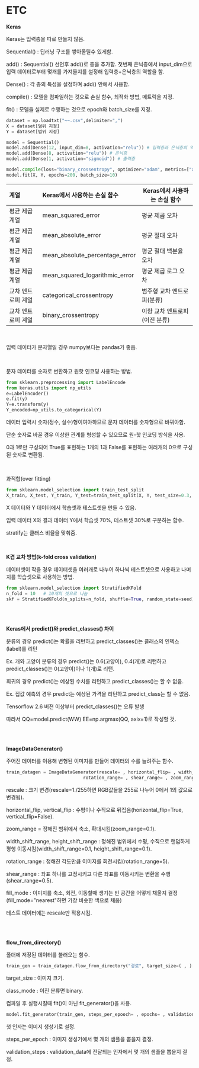 # ETC

**Keras**

Keras는 입력층을 따로 만들지 않음.

Sequential() : 딥러닝 구조를 쌓아올릴수 있게함.

add() : Sequential() 선언후 add()로 층을 추가함. 첫번째 은닉층에서 input_dim으로 입력 데이터로부터 몇개를 가져올지를 설정해 입력층+은닉층의 역할을 함.

Dense() : 각 층의 특성을 설정하며 add() 안에서 사용함.

compile() : 모델을 컴파일하는 것으로 손실 함수, 최적화 방법, 메트릭을 지정.

fit() : 모델을 실제로 수행하는 것으로 epoch와 batch_size를 지정.

```python
dataset = np.loadtxt("~~.csv",delimiter=",")
X = dataset[범위 지정]
Y = dataset[범위 지정]

model = Sequential()
model.add(Dense(12, input_dim=8, activation="relu")) # 입력층과 은닉층의 역할
model.add(Dense(8, activation="relu")) # 은닉층
model.add(Dense(1, activation="sigmoid")) # 출력층

model.compile(loss="binary_crossentropy", optimizer="adam", metrics=["accuracy"])
model.fit(X, Y, epochs=200, batch_size=10)
```



| 계열         | Keras에서 사용하는 손실 함수             | Keras에서 사용하는 손실 함수 |
| :--------- | :----------------------------- | ------------------ |
| 평균 제곱 계열   | mean_squared_error             | 평균 제곱 오차           |
| 평균 제곱 계열   | mean_absolute_error            | 평균 절대 오차           |
| 평균 제곱 계열   | mean_absolute_percentage_error | 평균 절대 백분율 오차       |
| 평균 제곱 계열   | mean_squared_logarithmic_error | 평균 제곱 로그 오차        |
| 교차 엔트로피 계열 | categorical_crossentropy       | 범주형 교차 엔트로피(분류)    |
| 교차 엔트로피 계열 | binary_crossentropy            | 이항 교차 엔트로피(이진 분류)  |

<br>

입력 데이터가 문자열일 경우 numpy보다는 pandas가 좋음.

<br>

문자 데이터를 숫자로 변환하고 원핫 인코딩 사용하는 방법.

```python
from sklearn.preprocessing import LabelEncode
from keras.utils import np_utils
e=LabelEncoder()
e.fit(y)
Y=e.transform(y)
Y_encoded=np_utils.to_categorical(Y)
```

데이터 입력시 숫자(정수, 실수)형이여야하므로 문자 데이터를 숫자형으로 바꿔야함.

단순 숫자로 바꿀 경우 이상한 관계를 형성할 수 있으므로 원-핫 인코딩 방식을 사용.

0과 1로만 구성되어 True를 표현하는 1개의 1과 False를 표현하는 여러개의 0으로 구성된 숫자로 변환됨.

<br>

과적합(over fitting)

```python
from sklearn.model_selection import train_test_split
X_train, X_test, Y_train, Y_test=train_test_split(X, Y, test_size=0.3, random_state=seed, stratify=Y) 
```

X 데이터와 Y 데이터에서 학습셋과 테스트셋을 만들 수 있음.

입력 데이터 X와 결과 데이터 Y에서 학습셋 70%, 테스트셋 30%로 구분하는 함수. 

stratify는 클래스 비율을 맞춰줌.

<br>

**K겹 교차 방법(k-fold cross validation)**

데이터셋이 작을 경우 데이터셋을 여러개로 나누어 하나씩 테스트셋으로 사용하고 나머지를 학습셋으로 사용하는 방법.

```python
from sklearn.model_selection import StratifiedKFold
n_fold = 10   # 10개의 셋으로 나눔
skf = StratifiedKFold(n_splits=n_fold, shuffle=True, random_state=seed)
```

 <br>

<br>

**Keras에서 predict()와 predict_classes() 차이**

분류의 경우 predict()는 확률을 리턴하고 predict_classes()는 클래스의 인덱스(label)를 리턴

Ex. 개와 고양이 분류의 경우 predict()는 0.6(고양이), 0.4(개)로 리턴하고 predict_classes()는 0(고양이)이나 1(개)로 리턴.

회귀의 경우 predict()는 예상된 수치를 리턴하고 predict_classes()는 할 수 없음.

Ex. 집값 예측의 경우 predict는 예상된 가격을 리턴하고 predict_class는 할 수 없음.

Tensorflow 2.6 버젼 이상부터 predict_classes()는 오류 발생

따라서 QQ=model.predict(WW)     EE=np.argmax(QQ, axix=1)로 작성할 것.

<br>

<br>

**ImageDataGenerator()**

주어진 데이터를 이용해 변형된 이미지를 만들어 데이터의 수를 늘려주는 함수.

```python
train_datagen = ImageDataGenerator(rescale= , horizontal_flip= , width_shift_range= , height_shift_range= , 
                             rotation_range= , shear_range= , zoom_range= , vertical_flip= , fill_mode= )
```

rescale : 크기 변경(rescale=1./255하면 RGB값들을 255로 나누어 0에서 1의 값으로 변경됨).

horizontal_flip, vertical_flip : 수평이나 수직으로 뒤집음(horizontal_flip=True, vertical_flip=False).

zoom_range = 정해진 범위에서 축소, 확대시킴(zoom_range=0.1).

width_shift_range, height_shift_range : 정해진 범위에서 수평, 수직으로 랜덤하게 평행 이동시킴(width_shift_range=0.1, height_shift_range=0.1).

rotation_range : 정해진 각도만큼 이미지를 회전시킴(rotation_range=5).

shear_range : 좌표 하나를 고정시키고 다른 좌표를 이동시키는 변환을 수행(shear_range=0.5).

fill_mode : 이미지를 축소, 회전, 이동할때 생기는 빈 공간을 어떻게 채울지 결정(fill_mode="nearest"하면 가장 비슷한 색으로 채움)

테스트 데이터에는 rescale만 적용시킴.

<br>

<br>

**flow_from_directory()**

폴더에 저장된 데이터를 불러오는 함수.

```python
train_gen = train_datagen.flow_from_directory("경로", target_size=( , ), batch_szie= , class_mode=" ")
```

target_size : 이미지 크기.

class_mode : 이진 분류면 binary.

컴파일 후 실행시킬때 fit()이 아닌 fit_generator()을 사용.

```python
model.fit_generator(train_gen, steps_per_epooch= , epochs= , validation_data= , validation_steps= )
```

첫 인자는 이미지 생성기로 설정.

steps_per_epoch : 이미지 생성기에서 몇 개의 샘플을 뽑을지 결정.

validation_steps : validation_data에 전달되는 인자에서 몇 개의 샘플을 뽑을지 결정.


